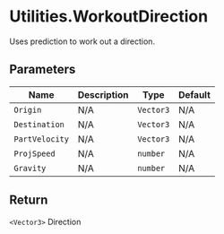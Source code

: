 # Utilities.WorkoutDirection
Uses prediction to work out a direction.

## Parameters
| Name           | Description | Type      | Default |
| -------------- | ----------- | --------- | ------- |
| `Origin`       | N/A         | `Vector3` | N/A     |
| `Destination`  | N/A         | `Vector3` | N/A     |
| `PartVelocity` | N/A         | `Vector3`  | N/A     |
| `ProjSpeed`    | N/A         | `number`  | N/A     |
| `Gravity`      | N/A         | `number`  | N/A     |

## Return
`<Vector3>` Direction
